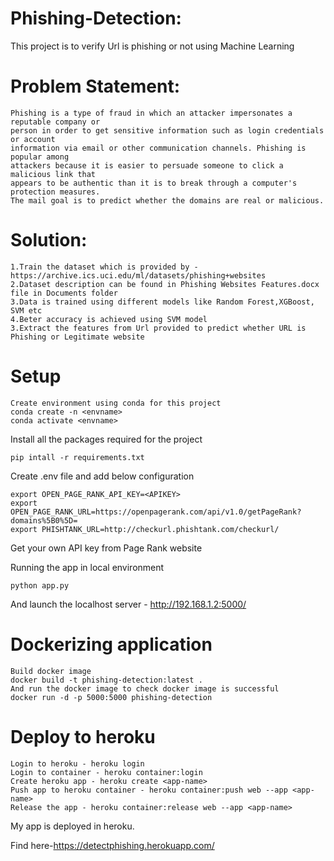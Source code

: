 # Phishing-Detection:
This project is to verify Url is phishing or not using Machine Learning

# Problem Statement:  
    Phishing is a type of fraud in which an attacker impersonates a reputable company or 
    person in order to get sensitive information such as login credentials or account 
    information via email or other communication channels. Phishing is popular among 
    attackers because it is easier to persuade someone to click a malicious link that 
    appears to be authentic than it is to break through a computer's protection measures.
    The mail goal is to predict whether the domains are real or malicious. 

# Solution:
    1.Train the dataset which is provided by - https://archive.ics.uci.edu/ml/datasets/phishing+websites
    2.Dataset description can be found in Phishing Websites Features.docx file in Documents folder
    3.Data is trained using different models like Random Forest,XGBoost, SVM etc
    4.Beter accuracy is achieved using SVM model
    3.Extract the features from Url provided to predict whether URL is Phishing or Legitimate website
# Setup
    Create environment using conda for this project 
    conda create -n <envname>
    conda activate <envname>

Install all the packages required for the project

`pip intall -r requirements.txt`

Create .env file and add below configuration

    export OPEN_PAGE_RANK_API_KEY=<APIKEY> 
    export OPEN_PAGE_RANK_URL=https://openpagerank.com/api/v1.0/getPageRank?domains%5B0%5D=
    export PHISHTANK_URL=http://checkurl.phishtank.com/checkurl/

Get your own API key from Page Rank website

Running the app in local environment

`python app.py`

And launch the localhost server - http://192.168.1.2:5000/

# Dockerizing application
    Build docker image 
    docker build -t phishing-detection:latest .
    And run the docker image to check docker image is successful
    docker run -d -p 5000:5000 phishing-detection


# Deploy to heroku
    Login to heroku - heroku login
    Login to container - heroku container:login
    Create heroku app - heroku create <app-name>
    Push app to heroku container - heroku container:push web --app <app-name>
    Release the app - heroku container:release web --app <app-name>
    
My app is deployed in heroku.

Find here-https://detectphishing.herokuapp.com/
